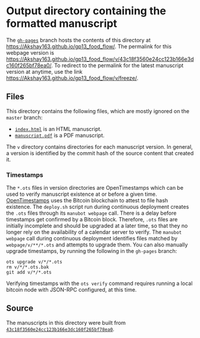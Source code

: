 # Output directory containing the formatted manuscript

The [`gh-pages`](https://github.com/Akshay163/gp13_food_flow/tree/gh-pages) branch hosts the contents of this directory at <https://Akshay163.github.io/gp13_food_flow/>.
The permalink for this webpage version is <https://Akshay163.github.io/gp13_food_flow/v/43c18f3560e24cc123b166e3dc160f265bf78ea0/>.
To redirect to the permalink for the latest manuscript version at anytime, use the link <https://Akshay163.github.io/gp13_food_flow/v/freeze/>.

## Files

This directory contains the following files, which are mostly ignored on the `master` branch:

+ [`index.html`](index.html) is an HTML manuscript.
+ [`manuscript.pdf`](manuscript.pdf) is a PDF manuscript.

The `v` directory contains directories for each manuscript version.
In general, a version is identified by the commit hash of the source content that created it.

### Timestamps

The `*.ots` files in version directories are OpenTimestamps which can be used to verify manuscript existence at or before a given time.
[OpenTimestamps](https://opentimestamps.org/) uses the Bitcoin blockchain to attest to file hash existence.
The `deploy.sh` script run during continuous deployment creates the `.ots` files through its `manubot webpage` call.
There is a delay before timestamps get confirmed by a Bitcoin block.
Therefore, `.ots` files are initially incomplete and should be upgraded at a later time, so that they no longer rely on the availability of a calendar server to verify.
The `manubot webpage` call during continuous deployment identifies files matched by `webpage/v/**/*.ots` and attempts to upgrade them.
You can also manually upgrade timestamps, by running the following in the `gh-pages` branch:

```shell
ots upgrade v/*/*.ots
rm v/*/*.ots.bak
git add v/*/*.ots
```

Verifying timestamps with the `ots verify` command requires running a local bitcoin node with JSON-RPC configured, at this time.

## Source

The manuscripts in this directory were built from
[`43c18f3560e24cc123b166e3dc160f265bf78ea0`](https://github.com/Akshay163/gp13_food_flow/commit/43c18f3560e24cc123b166e3dc160f265bf78ea0).
